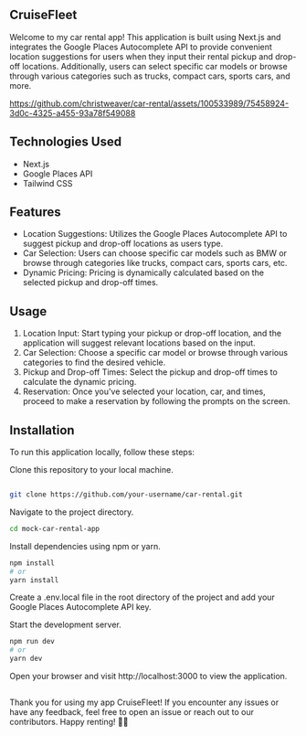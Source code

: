 
## CruiseFleet
Welcome to my car rental app! This application is built using Next.js and integrates the Google Places Autocomplete API to provide convenient location suggestions for users when they input their rental pickup and drop-off locations. Additionally, users can select specific car models or browse through various categories such as trucks, compact cars, sports cars, and more.

https://github.com/christweaver/car-rental/assets/100533989/75458924-3d0c-4325-a455-93a78f549088

## Technologies Used
- Next.js
- Google Places API
- Tailwind CSS

## Features
- Location Suggestions: Utilizes the Google Places Autocomplete API to suggest pickup and drop-off locations as users type.
- Car Selection: Users can choose specific car models such as BMW or browse through categories like trucks, compact cars, sports cars, etc.
- Dynamic Pricing: Pricing is dynamically calculated based on the selected pickup and drop-off times.


## Usage
1. Location Input: Start typing your pickup or drop-off location, and the application will suggest relevant locations based on the input.
2. Car Selection: Choose a specific car model or browse through various categories to find the desired vehicle.
3. Pickup and Drop-off Times: Select the pickup and drop-off times to calculate the dynamic pricing.
4. Reservation: Once you've selected your location, car, and times, proceed to make a reservation by following the prompts on the screen.

## Installation
To run this application locally, follow these steps:

Clone this repository to your local machine.

```bash

git clone https://github.com/your-username/car-rental.git
```
Navigate to the project directory.
```bash
cd mock-car-rental-app
```
Install dependencies using npm or yarn.

```bash
npm install
# or
yarn install
```
Create a .env.local file in the root directory of the project and add your Google Places Autocomplete API key.

Start the development server.
```bash
npm run dev
# or
yarn dev
```
Open your browser and visit http://localhost:3000 to view the application.


##
Thank you for using my app CruiseFleet! If you encounter any issues or have any feedback, feel free to open an issue or reach out to our contributors. Happy renting! 🚗💨
